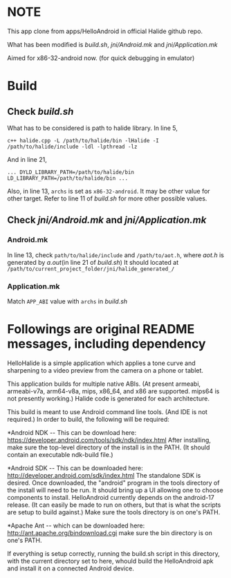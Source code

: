 

NOTE
====
This app clone from apps/HelloAndroid in official Halide github repo.

What has been modified is _build.sh_, _jni/Android.mk_ and _jni/Application.mk_

Aimed for x86-32-android now. (for quick debugging in emulator)

Build
=====

Check *build.sh*
----------------
What has to be considered is path to halide library. In line 5,
```
c++ halide.cpp -L /path/to/halide/bin -lHalide -I /path/to/halide/include -ldl -lpthread -lz
```
And in line 21,
```
... DYLD_LIBRARY_PATH=/path/to/halide/bin LD_LIBRARY_PATH=/path/to/halide/bin ...
```

Also, in line 13, `archs` is set as `x86-32-android`. It may be other value for other target. Refer to line 11 of *build.sh* for more other possible values.

Check *jni/Android.mk* and *jni/Application.mk*
-----------------------------------------------

### Android.mk
In line 13, check `path/to/halide/include` and `/path/to/aot.h`, where *aot.h* is generated by *a.out*(in line 21 of *build.sh*) It should located at `/path/to/current_project_folder/jni/halide_generated_/`

### Application.mk
Match `APP_ABI` value with `archs` in *build.sh*


Followings are original README messages, including dependency
=============================================================

HelloHalide is a simple application which applies a tone curve and
sharpening to a video preview from the camera on a phone or tablet.

This application builds for multiple native ABIs. (At present armeabi,
armeabi-v7a, arm64-v8a, mips, x86_64, and x86 are supported. mips64 is
not presently working.) Halide code is generated for each architecture.

This build is meant to use Android command line tools. (And IDE is not
required.) In order to build, the following will be required:

*Android NDK -- This can be download here:
    https://developer.android.com/tools/sdk/ndk/index.html
After installing, make sure the top-level directory of the install is
in the PATH. (It should contain an executable ndk-build file.)

*Android SDK -- This can be downloaded here:
    http://developer.android.com/sdk/index.html
The standalone SDK is desired. Once downloaded, the "android" program
in the tools directory of the install will need to be run. It should
bring up a UI allowing one to choose components to
install. HelloAndroid currently depends on the android-17 release. (It
can easily be made to run on others, but that is what the scripts are
setup to build against.) Make sure the tools directory is on one's
PATH.

*Apache Ant -- which can be downloaded here:
    http://ant.apache.org/bindownload.cgi
make sure the bin directory is on one's PATH.

If everything is setup correctly, running the build.sh script in this
directory, with the current directory set to here, whould build the
HelloAndroid apk and install it on a connected Android device.
